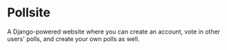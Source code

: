 Pollsite
========

A Django-powered website where you can create an account, vote in other users' polls, and create your own polls as well.
